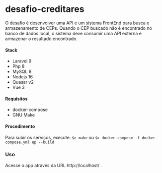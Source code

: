 # desafio-creditares

O desafio é desenvolver uma API e um sistema FrontEnd para busca e armazenamento de CEPs. Quando o CEP buscado não é encontrado no banco de dados local, o sistema deve consumir uma API externa e armazenar o resultado encontrado.

#### Stack

- Laravel 9
- Php 8
- MySQL 8
- Nodejs 16
- Quasar v2
- Vue 3

#### Requisitos

- docker-compose
- GNU Make

#### Procedimento

Para subir os serviços, execute:
`$> make`
ou
`$> docker-compose -f docker-compose.yml up --build`

### Uso

Acesse o app através da URL http://localhost/ .
